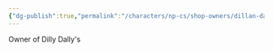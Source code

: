 ```yaml
---
{"dg-publish":true,"permalink":"/characters/np-cs/shop-owners/dillan-dallywhack/","created":"2025-05-12T18:45:31.329-07:00","updated":"2025-01-27T19:48:22.000-08:00"}
---
```



Owner of Dilly Dally's
